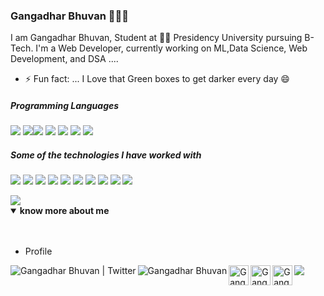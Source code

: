 ### Gangadhar Bhuvan 👋👨‍💻

I am Gangadhar Bhuvan, Student at 👨‍💻 Presidency University pursuing B-Tech. I'm a Web Developer, currently working on ML,Data Science, Web Development, and DSA  ....
- ⚡ Fun fact: ... I Love that Green boxes to get darker every day 😄


##### Programming Languages

<img src="https://img.icons8.com/color/48/000000/python.png"/> <img src="https://img.icons8.com/color/48/000000/c-plus-plus-logo.png"/><img src="https://img.icons8.com/color/48/000000/c-programming.png"/> <img src="https://img.icons8.com/color/48/000000/java-coffee-cup-logo.png"/> <img src="https://img.icons8.com/color/48/000000/javascript.png"/> <img src="https://img.icons8.com/color/48/000000/html-5.png"/> <img src="https://img.icons8.com/color/48/000000/css3.png"/>  


##### Some of the technologies I have worked with

<img src="https://img.icons8.com/color/48/000000/git.png"/>    <img src="https://img.icons8.com/fluent/48/000000/github.png"/>    <img src="https://img.icons8.com/color/48/000000/tensorflow.png"/>    <img src="https://img.icons8.com/ios-filled/48/000000/mysql-logo.png"/>    <img src="https://img.icons8.com/color/48/000000/google-cloud-platform.png"/>    <img src="https://img.icons8.com/color/48/000000/kubernetes.png"/>    <img src="https://img.icons8.com/color/48/000000/react-native.png"/>    <img src="https://img.icons8.com/fluent/48/000000/visual-studio-code-2019.png"/>    <img src="https://img.icons8.com/color/48/000000/wordpress.png"/>  <img src="https://img.icons8.com/color/48/000000/camtasia-studio.png"/>    


<img src="https://github-readme-stats.vercel.app/api?username=Gangadharbhuvan&&show_icons=true&title_color=ffffff&icon_color=bb2acf&text_color=daf7dc&bg_color=191919">


<details open>
<summary><b> know more about me </b></summary>
<br /><br />
<ul>
<li>Profile</li>
</ul>
 <a href="https://twitter.com/GangadharBhuvan" title='Twitter'>
    <img align="left" alt="Gangadhar Bhuvan | Twitter" src="https://img.icons8.com/fluent/32/000000/twitter.png" />
    <!-- <img src="https://img.icons8.com/fluent/48/000000/twitter.png"/> -->
</a>
 <a href="https://www.linkedin.com/in/gangadharbhuvan/" title='Linkedin'>
    <img align="left" alt="Gangadhar Bhuvan" src="https://img.icons8.com/color/32/000000/linkedin.png" />
</a>
<a href="https://medium.com/@gangadharbhuvan1" title='Medium'>
    <img align="left" alt="Gangadhar Bhuvan" width="32px" src="https://cdn.jsdelivr.net/npm/simple-icons@3.2.0/icons/medium.svg" />
</a>
<a href="https://www.hackerrank.com/gangadharbhuvan" title='Hackerrank'>
    <img align="left" alt="Gangadhar Bhuvan's hackerrank" width="32px" src="https://cdn.jsdelivr.net/npm/simple-icons@3.2.0/icons/hackerrank.svg" />
</a>
<a href="https://leetcode.com/gangadharbhuvan/" title='Leetcode'>
    <img align="left" alt="Gangadhar Bhuvan's Leetcode" width="32px" src="https://cdn.jsdelivr.net/npm/simple-icons@v3/icons/leetcode.svg" />
</a>
 <a href="https://www.kaggle.com/gangadharbhuvan" title='Kaggle'>
    <img src="https://img.icons8.com/windows/32/000000/kaggle.png"/>
 </a>
</details>

